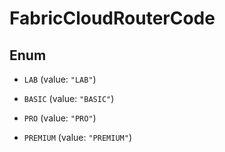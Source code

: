 

# FabricCloudRouterCode

## Enum


* `LAB` (value: `"LAB"`)

* `BASIC` (value: `"BASIC"`)

* `PRO` (value: `"PRO"`)

* `PREMIUM` (value: `"PREMIUM"`)



